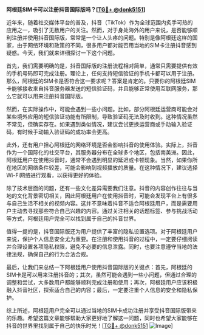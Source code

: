 **阿根廷SIM卡可以注册抖音国际版吗？[[TG💪+ @donk5151](https://t.me/s/donk5151)]**

近年来，随着社交媒体平台的普及，抖音（TikTok）作为全球范围内炙手可热的应用之一，吸引了无数用户的关注。然而，对于身处海外的用户来说，是否能够顺利注册并使用抖音国际版，常常是一个让人头疼的问题。特别是像阿根廷这样的国家，由于网络环境和政策的不同，很多用户都对能否用当地的SIM卡注册抖音感到疑惑。今天，我们就来详细探讨一下这个问题。

首先，我们需要明确的是，抖音国际版的注册流程相对简单，通常只需要提供有效的手机号码即可完成注册。理论上，任何支持短信验证的手机卡都可以用于注册。那么，阿根廷的SIM卡是否符合这一要求呢？答案是肯定的。只要你的阿根廷SIM卡能够接收来自抖音服务器发送的短信验证码，并且能够正常使用互联网服务，那么它就可以用来注册抖音国际版。

然而，在实际操作中，可能会遇到一些小问题。比如，部分阿根廷运营商可能会对某些境外应用的短信验证功能有所限制，导致验证码无法及时收到。这种情况虽然不常见，但确实存在。如果遇到类似情况，建议尝试更换运营商或手动输入验证码，有时候手动输入验证码的成功率会更高。

此外，还有用户担心阿根廷的网络环境是否会影响抖音的使用体验。实际上，抖音作为一个国际化的社交平台，其服务器分布在全球多个地区，包括南美洲。因此，阿根廷用户在使用抖音时，通常不会遇到明显的延迟或卡顿现象。当然，如果你所在地区的网络条件较差，可能会影响到视频播放的质量。在这种情况下，建议选择Wi-Fi网络进行观看，以获得更好的体验。

除了技术层面的问题，还有一些文化差异需要我们注意。抖音的内容创作往往与当地的文化背景密切相关，因此阿根廷用户在使用抖音时，可能会发现平台上有很多与自己生活不相关的视频内容。这并不意味着抖音不适合阿根廷用户，而是需要用户主动去寻找那些符合自己兴趣的内容。通过关注相关的话题标签、参与挑战活动等方式，阿根廷用户完全可以找到属于自己的抖音世界。

值得一提的是，抖音国际版还为用户提供了丰富的隐私设置选项。对于阿根廷用户来说，保护个人信息安全尤为重要。在注册和使用抖音的过程中，一定要仔细阅读并合理设置各项隐私权限，避免不必要的信息泄露。同时，也要注意遵守当地的法律法规，确保自己的行为合法合规。

最后，让我们来总结一下阿根廷用户使用抖音国际版的关键点：首先，阿根廷的SIM卡是可以用来注册抖音的；其次，虽然可能会遇到一些小问题，但通过合理的调整和尝试，大多数用户都能够顺利完成注册和使用；再次，阿根廷用户应该积极融入抖音社区，探索适合自己的内容；最后，一定要注重个人信息的安全和隐私保护。

综上所述，阿根廷用户完全可以通过当地的SIM卡成功注册并享受抖音国际版带来的乐趣。希望这篇文章能够帮助大家更好地了解这一问题，同时也希望大家能够在抖音的世界里找到属于自己的快乐时光！[[TG💪+ @donk5151](https://t.me/s/donk5151) ![Image](https://i.postimg.cc/rwNCRYN7/Snipaste-2025-04-30-17-27-05.png)]